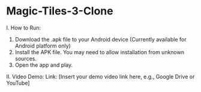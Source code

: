 # Magic-Tiles-3-Clone

I. How to Run:
1. Download the .apk file to your Android device (Currently available for Android platform only)
2. Install the APK file. You may need to allow installation from unknown sources.
3. Open the app and play.

II. Video Demo:
Link: [Insert your demo video link here, e.g., Google Drive or YouTube]
